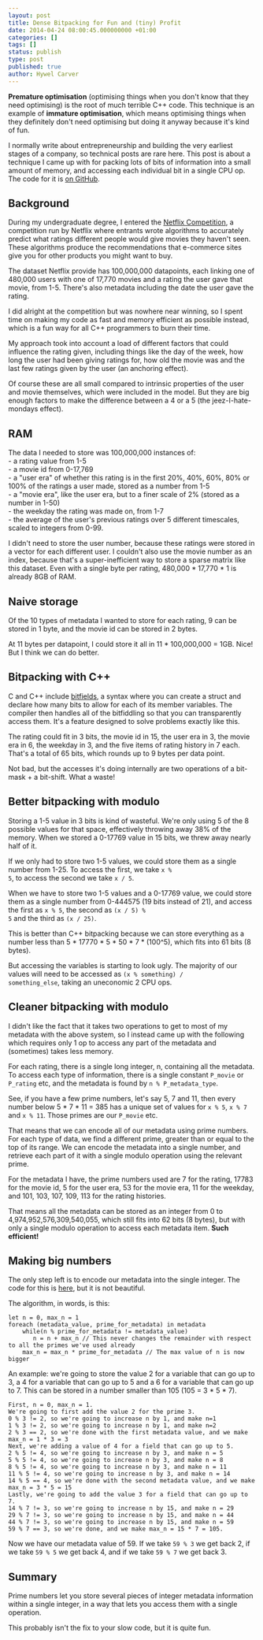 ```yaml
---
layout: post
title: Dense Bitpacking for Fun and (tiny) Profit
date: 2014-04-24 08:00:45.000000000 +01:00
categories: []
tags: []
status: publish
type: post
published: true
author: Hywel Carver
---
```

<strong>Premature optimisation</strong> (optimising things when you don't know that they need optimising) is the root of much terrible C++ code. This technique is an example of <strong>immature optimisation</strong>, which means optimising things when they definitely don't need optimising but doing it anyway because it's kind of fun.

I normally write about entrepreneurship and building the very earliest stages of a company, so technical posts are rare here. This post is about a technique I came up with for packing lots of bits of information into a small amount of memory, and accessing each individual bit in a single CPU op. The code for it is <a href="https://github.com/hcarver/Netflix/blob/master/NetflixDataNG.cpp">on GitHub</a>.

<h2>Background</h2>
During my undergraduate degree, I entered the <a href="http://www.netflixprize.com/">Netflix Competition</a>, a competition run by Netflix where entrants wrote algorithms to accurately predict what ratings different people would give movies they haven't seen. These algorithms produce the recommendations that e-commerce sites give you for other products you might want to buy.

The dataset Netflix provide has 100,000,000 datapoints, each linking one of 480,000 users with one of 17,770 movies and a rating the user gave that movie, from 1-5. There's also metadata including the date the user gave the rating.

I did alright at the competition but was nowhere near winning, so I spent time on making my code as fast and memory efficient as possible instead, which is a fun way for all C++ programmers to burn their time.

My approach took into account a load of different factors that could influence the rating given, including things like the day of the week, how long the user had been giving ratings for, how old the movie was and the last few ratings given by the user (an anchoring effect).

Of course these are all small compared to intrinsic properties of the user and movie themselves, which were included in the model. But they are big enough factors to make the difference between a 4 or a 5 (the jeez-I-hate-mondays effect).

<h2>RAM</h2>
The data I needed to store was 100,000,000 instances of:<br />
 - a rating value from 1-5<br />
 - a movie id from 0-17,769<br />
 - a "user era" of whether this rating is in the first 20%, 40%, 60%, 80% or 100% of the ratings a user made, stored as a number from 1-5<br />
 - a "movie era", like the user era, but to a finer scale of 2% (stored as a number in 1-50)<br />
 - the weekday the rating was made on, from 1-7<br />
 - the average of the user's previous ratings over 5 different timescales, scaled to integers from 0-99.

I didn't need to store the user number, because these ratings were stored in a vector for each different user. I couldn't also use the movie number as an index, because that's a super-inefficient way to store a sparse matrix like this dataset. Even with a single byte per rating, 480,000 * 17,770 * 1 is already 8GB of RAM.

<h2>Naive storage</h2>
Of the 10 types of metadata I wanted to store for each rating, 9 can be stored in 1 byte, and the movie id can be stored in 2 bytes.

At 11 bytes per datapoint, I could store it all in 11 * 100,000,000 = 1GB. Nice! But I think we can do better.

<h2>Bitpacking with C++</h2>
C and C++ include <a href="http://en.cppreference.com/w/cpp/language/bit_field">bitfields</a>, a syntax where you can create a struct and declare how many bits to allow for each of its member variables. The compiler then handles all of the bitfiddling so that you can transparently access them. It's a feature designed to solve problems exactly like this.

The rating could fit in 3 bits, the movie id in 15, the user era in 3, the movie era in 6, the weekday in 3, and the five items of rating history in 7 each. That's a total of 65 bits, which rounds up to 9 bytes per data point.

Not bad, but the accesses it's doing internally are two operations of a bit-mask + a bit-shift. What a waste!

<h2>Better bitpacking with modulo</h2>
Storing a 1-5 value in 3 bits is kind of wasteful. We're only using 5 of the 8 possible values for that space, effectively throwing away 38% of the memory. When we stored a 0-17769 value in 15 bits, we threw away nearly half of it.

If we only had to store two 1-5 values, we could store them as a single number from 1-25. To access the first, we take <code>x % 5</code>, to access the second we take <code>x / 5</code>.

When we have to store two 1-5 values and a 0-17769 value, we could store them as a single number from 0-444575 (19 bits instead of 21), and access the first as <code>x % 5</code>, the second as <code>(x / 5) % 5</code> and the third as <code>(x / 25)</code>.

This is better than C++ bitpacking because we can store everything as a number less than 5 * 17770 * 5 * 50 * 7 * (100^5), which fits into 61 bits (8 bytes).

But accessing the variables is starting to look ugly. The majority of our values will need to be accessed as <code>(x % something) / something_else</code>, taking an uneconomic 2 CPU ops.

<h2>Cleaner bitpacking with modulo</h2>
I didn't like the fact that it takes two operations to get to most of my metadata with the above system, so I instead came up with the following which requires only 1 op to access any part of the metadata and (sometimes) takes less memory.

For each rating, there is a single long integer, n, containing all the metadata. To access each type of information, there is a single constant <code>P_movie</code> or <code>P_rating</code> etc, and the metadata is found by <code>n % P_metadata_type</code>.

See, if you have a few prime numbers, let's say 5, 7 and 11, then every number below 5 * 7 * 11 = 385 has a unique set of values for <code>x % 5</code>, <code>x % 7</code> and <code>x % 11</code>. Those primes are our <code>P_movie</code> etc.

That means that we can encode all of our metadata using prime numbers. For each type of data, we find a different prime, greater than or equal to the top of its range. We can encode the metadata into a single number, and retrieve each part of it with a single modulo operation using the relevant prime.

For the metadata I have, the prime numbers used are 7 for the rating, 17783 for the movie id, 5 for the user era, 53 for the movie era, 11 for the weekday, and 101, 103, 107, 109, 113 for the rating histories.

That means all the metadata can be stored as an integer from 0 to 4,974,952,576,309,540,055, which still fits into 62 bits (8 bytes), but with only a single modulo operation to access each metadata item. <strong>Such efficient!</strong>

<h2>Making big numbers</h2>
The only step left is to encode our metadata into the single integer. The code for this is <a href="https://github.com/hcarver/Netflix/blob/2136aa5d28a209f902d4bbb2da8cfe731547bf5e/NetflixDataNG.cpp#L944">here</a>, but it is not beautiful.

The algorithm, in words, is this:

<pre><code>let n = 0, max_n = 1
foreach (metadata_value, prime_for_metadata) in metadata
    while(n % prime_for_metadata != metadata_value)
       n = n + max_n // This never changes the remainder with respect to all the primes we've used already
    max_n = max_n * prime_for_metadata // The max value of n is now bigger
</code></pre>
An example: we're going to store the value 2 for a variable that can go up to 3, a 4 for a variable that can go up to 5 and a 6 for a variable that can go up to 7. This can be stored in a number smaller than 105 (105 = 3 * 5 * 7).

<pre><code>First, n = 0, max_n = 1.
We're going to first add the value 2 for the prime 3.
0 % 3 != 2, so we're going to increase n by 1, and make n=1
1 % 3 != 2, so we're going to increase n by 1, and make n=2
2 % 3 == 2, so we're done with the first metadata value, and we make max_n = 1 * 3 = 3
Next, we're adding a value of 4 for a field that can go up to 5.
2 % 5 != 4, so we're going to increase n by 3, and make n = 5
5 % 5 != 4, so we're going to increase n by 3, and make n = 8
8 % 5 != 4, so we're going to increase n by 3, and make n = 11
11 % 5 != 4, so we're going to increase n by 3, and make n = 14
14 % 5 == 4, so we're done with the second metadata value, and we make max_n = 3 * 5 = 15
Lastly, we're going to add the value 3 for a field that can go up to 7.
14 % 7 != 3, so we're going to increase n by 15, and make n = 29
29 % 7 != 3, so we're going to increase n by 15, and make n = 44
44 % 7 != 3, so we're going to increase n by 15, and make n = 59
59 % 7 == 3, so we're done, and we make max_n = 15 * 7 = 105.
</code></pre>
Now we have our metadata value of 59. If we take <code>59 % 3</code> we get back 2, if we take <code>59 % 5</code> we get back 4, and if we take <code>59 % 7</code> we get back 3.

<h2>Summary</h2>
Prime numbers let you store several pieces of integer metadata information within a single integer, in a way that lets you access them with a single operation.

This probably isn't the fix to your slow code, but it is quite fun.

